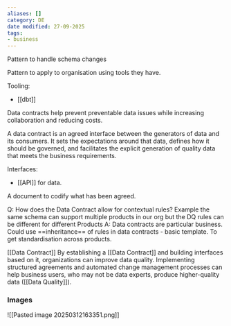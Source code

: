 ```yaml
---
aliases: []
category: DE
date modified: 27-09-2025
tags:
- business
---
```

Pattern to handle schema changes

Pattern to apply to organisation using tools they have.

Tooling:
- [[dbt]]

Data contracts help prevent preventable data issues while increasing collaboration and reducing costs.

A data contract is an agreed interface between
the generators of data and its consumers. It sets
the expectations around that data, defines how
it should be governed, and facilitates the
explicit generation of quality data that meets
the business requirements.

Interfaces:
- [[API]] for data.

A document to codify what has been agreed.

Q: How does the Data Contract allow for contextual rules? Example the same schema can support multiple products in our org but the DQ rules can be different for different Products
A: Data contracts are particular business. Could use ==inheritance== of rules in data contracts - basic template. To get standardisation across products.

[[Data Contract]]
By establishing a [[Data Contract]] and building interfaces based on it, organizations can improve data quality. Implementing structured agreements and automated change management processes can help business users, who may not be data experts, produce higher-quality data ([[Data Quality]]).

### Images

![[Pasted image 20250312163351.png]]